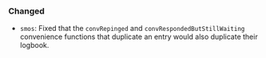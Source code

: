 

### Changed

- `smos`: Fixed that the `convRepinged` and `convRespondedButStillWaiting` convenience functions that duplicate an entry would also duplicate their logbook.


